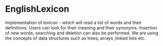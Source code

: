 # EnglishLexicon
Implementation of lexicon - which will read a list of words and their definitions. Users can look for their meaning and their synonyms. Insertion of new words, searching and  deletion can also be performed. We are using the concepts of data structures such as trees, arrays ,linked lists etc.
